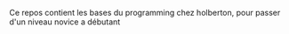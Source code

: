 Ce repos contient les bases du programming chez holberton, pour passer d'un niveau novice a débutant
